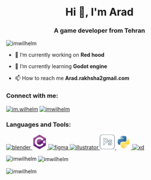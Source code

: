 <h1 align="center">Hi 👋, I'm Arad</h1>
<h3 align="center">A game developer from Tehran</h3>

<p align="left"> <img src="https://komarev.com/ghpvc/?username=imwilhelm&label=Profile%20views&color=0e75b6&style=flat" alt="imwilhelm" /> </p>

- 🔭 I’m currently working on **Red hood**

- 🌱 I’m currently learning **Godot engine**

- 📫 How to reach me **Arad.rakhsha2gmail.com**

<h3 align="left">Connect with me:</h3>
<p align="left">
<a href="https://instagram.com/im.wilhelm" target="blank"><img align="center" src="https://raw.githubusercontent.com/rahuldkjain/github-profile-readme-generator/master/src/images/icons/Social/instagram.svg" alt="im.wilhelm" height="30" width="40" /></a>
<a href="https://discord.gg/imwilhelm" target="blank"><img align="center" src="https://raw.githubusercontent.com/rahuldkjain/github-profile-readme-generator/master/src/images/icons/Social/discord.svg" alt="imwilhelm" height="30" width="40" /></a>
</p>

<h3 align="left">Languages and Tools:</h3>
<p align="left"> <a href="https://www.blender.org/" target="_blank" rel="noreferrer"> <img src="https://download.blender.org/branding/community/blender_community_badge_white.svg" alt="blender" width="40" height="40"/> </a> <a href="https://www.w3schools.com/cs/" target="_blank" rel="noreferrer"> <img src="https://raw.githubusercontent.com/devicons/devicon/master/icons/csharp/csharp-original.svg" alt="csharp" width="40" height="40"/> </a> <a href="https://www.figma.com/" target="_blank" rel="noreferrer"> <img src="https://www.vectorlogo.zone/logos/figma/figma-icon.svg" alt="figma" width="40" height="40"/> </a> <a href="https://www.adobe.com/in/products/illustrator.html" target="_blank" rel="noreferrer"> <img src="https://www.vectorlogo.zone/logos/adobe_illustrator/adobe_illustrator-icon.svg" alt="illustrator" width="40" height="40"/> </a> <a href="https://www.photoshop.com/en" target="_blank" rel="noreferrer"> <img src="https://raw.githubusercontent.com/devicons/devicon/master/icons/photoshop/photoshop-line.svg" alt="photoshop" width="40" height="40"/> </a> <a href="https://www.python.org" target="_blank" rel="noreferrer"> <img src="https://raw.githubusercontent.com/devicons/devicon/master/icons/python/python-original.svg" alt="python" width="40" height="40"/> </a> <a href="https://www.adobe.com/products/xd.html" target="_blank" rel="noreferrer"> <img src="https://cdn.worldvectorlogo.com/logos/adobe-xd.svg" alt="xd" width="40" height="40"/> </a> </p>

<p><img align="left" src="https://github-readme-stats.vercel.app/api/top-langs?username=imwilhelm&show_icons=true&locale=en&layout=compact" alt="imwilhelm" /></p>

<p>&nbsp;<img align="center" src="https://github-readme-stats.vercel.app/api?username=imwilhelm&show_icons=true&locale=en" alt="imwilhelm" /></p>

<p><img align="center" src="https://github-readme-streak-stats.herokuapp.com/?user=imwilhelm&" alt="imwilhelm" /></p>

<!---
imwilhelm/imwilhelm is a ✨ special ✨ repository because its `README.md` (this file) appears on your GitHub profile.
You can click the Preview link to take a look at your changes.
--->
